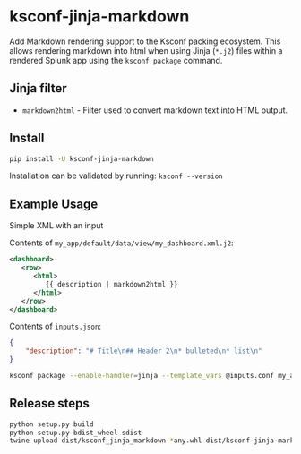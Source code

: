 # ksconf-jinja-markdown

Add Markdown rendering support to the Ksconf packing ecosystem.
This allows rendering markdown into html when using Jinja (`*.j2`) files within
a rendered Splunk app using the `ksconf package` command.

## Jinja filter

* `markdown2html` - Filter used to convert markdown text into HTML output.

## Install

```sh
pip install -U ksconf-jinja-markdown
```

Installation can be validated by running:  `ksconf --version`


## Example Usage

Simple XML with an input

Contents of `my_app/default/data/view/my_dashboard.xml.j2`:

```xml
<dashboard>
   <row>
      <html>
         {{ description | markdown2html }}
      </html>
   </row>
</dashboard>
```

Contents of `inputs.json`:

```json
{
    "description": "# Title\n## Header 2\n* bulleted\n* list\n"
}
```

```sh
ksconf package --enable-handler=jinja --template_vars @inputs.conf my_app
```


## Release steps

```sh
python setup.py build
python setup.py bdist_wheel sdist
twine upload dist/ksconf_jinja_markdown-*any.whl dist/ksconf-jinja-markdown-*.tar.gz
```
